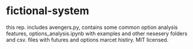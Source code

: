 # fictional-system

this rep. includes avengers.py, contains some common option analysis features, options_analysis.ipynb with examples and other nesesery folders and csv. files with futures and options marcet histiry. MIT licensed.
